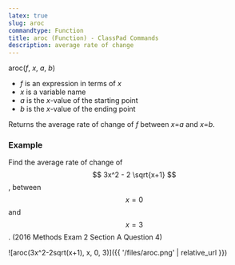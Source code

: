 ```yaml
---
latex: true
slug: aroc
commandtype: Function
title: aroc (Function) - ClassPad Commands
description: average rate of change
---
```


aroc(*f*, *x*, *a*, *b*)

- *f* is an expression in terms of *x*
- *x* is a variable name
- *a* is the *x*-value of the starting point
- *b* is the *x*-value of the ending point

Returns the average rate of change of *f* between *x*=*a* and *x*=*b*.

### Example

Find the average rate of change of $$ 3x^2 - 2 \sqrt{x+1} $$, between $$ x=0 $$ and $$ x=3 $$. (2016 Methods Exam 2 Section A Question 4)

![aroc(3x^2-2sqrt(x+1), x, 0, 3)]({{ '/files/aroc.png' | relative_url }})